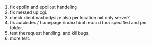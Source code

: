 1. fix epollin and epollout handeling
2. fix messed up cgi.
3. check clientmaxbodysize also per location not only server?
3. fix autoindex / homepage /index.html return i fnot specified and per folder.
3. test the request handling. and kill bugs.
4. more test.
